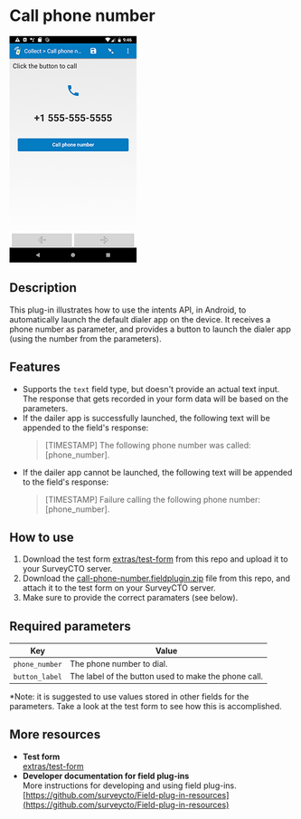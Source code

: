 # Call phone number

![](extras/call-phone-number.jpg)

## Description

This plug-in illustrates how to use the intents API, in Android, to automatically launch the default dialer app on the device. It receives a phone number as parameter, and provides a button to launch the dialer app (using the number from the parameters).

## Features

* Supports the `text` field type, but doesn't provide an actual text input. The response that gets recorded in your form data will be based on the parameters.
* If the dailer app is successfully launched, the following text will be appended to the field's response:  
    > [TIMESTAMP] The following phone number was called: [phone_number].
* If the dailer app cannot be launched, the following text will be appended to the field's response:  
    > [TIMESTAMP] Failure calling the following phone number: [phone_number].

## How to use

1. Download the test form [extras/test-form](extras/test-form) from this repo and upload it to your SurveyCTO server.
1. Download the [call-phone-number.fieldplugin.zip](call-phone-number.fieldplugin.zip) file from this repo, and attach it to the test form on your SurveyCTO server.
1. Make sure to provide the correct paramaters (see below).

## Required parameters

| Key | Value |
| --- | --- |
| `phone_number` | The phone number to dial. |
| `button_label` | The label of the button used to make the phone call. |

*Note: it is suggested to use values stored in other fields for the parameters. Take a look at the test form to see how this is accomplished.

## More resources

* **Test form**  
[extras/test-form](extras/test-form)
* **Developer documentation for field plug-ins**  
More instructions for developing and using field plug-ins. [https://github.com/surveycto/Field-plug-in-resources](https://github.com/surveycto/Field-plug-in-resources)
